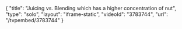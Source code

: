 {
    "title": "Juicing vs. Blending which has a higher concentration of nut",
    "type": "solo",
    "layout": "iframe-static",
    "videoId": "3783744",
    "url": "\/tvpembed\/3783744"
}